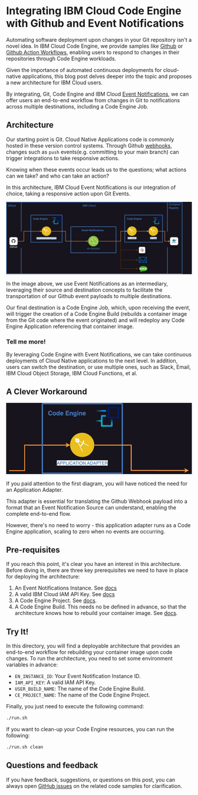# Integrating IBM Cloud Code Engine with Github and Event Notifications

Automating software deployment upon changes in your Git repository isn't  a novel idea. In IBM Cloud Code Engine, we provide samples like [Github](https://github.com/IBM/CodeEngine/tree/main/github) or [Github Action Workflows](https://github.com/IBM/CodeEngine/tree/main/github-action-workflows), enabling users to respond to changes in their repositories through Code Engine workloads.

Given the importance of automated continuous deployments for cloud-native applications, this blog post delves deeper into the topic and proposes a new architecture for IBM Cloud users.

By integrating, Git, Code Engine and IBM Cloud [Event Notifications](https://cloud.ibm.com/docs/event-notifications?topic=event-notifications-getting-started), we can offer users an end-to-end workflow from changes in Git to notifications across multiple destinations, including a Code Engine Job.

## Architecture

Our starting point is Git. Cloud Native Applications code is commonly hosted in these version control systems. Through Github [webhooks](https://docs.github.com/en/webhooks), changes such as `push` events(e.g. committing to your main branch) can trigger integrations to take responsive actions.

Knowing when these events occur leads us to the questions; what actions can we take? and who can take an action?

In this architecture, IBM Cloud Event Notifications is our integration of choice, taking a responsive action upon Git Events.


![architecture_diagram](./images/entocejobs.jpg)

In the image above, we use Event Notifications as an intermediary, leveraging their source and destination concepts to facilitate the transportation of our Github event payloads to multiple destinations.

Our final destination is a Code Engine Job, which, upon receiving the event, will trigger the creation of a Code Engine Build (rebuilds a container image from the Git code where the event originated) and will redeploy any Code Engine Application referencing that container image.

### Tell me more!

By leveraging Code Engine with Event Notifications, we can take continuous deployments of Cloud Native applications to the next level. In addition, users can switch the destination, or use multiple ones, such as Slack, Email, IBM Cloud Object Storage, IBM Cloud Functions, et al.

## A Clever Workaround

![application_adapter](./images/workaround.jpg)

If you paid attention to the first diagram, you will have noticed the need for an Application Adapter.

This adapter is essential for translating the Github Webhook payload into a format that an Event Notification Source can understand, enabling the complete end-to-end flow.

However, there's no need to worry - this application adapter runs as a Code Engine application, scaling to zero when no events are occurring.

## Pre-requisites

If you reach this point, it's clear you have an interest in this architecture. Before diving in, there are three key prerequisites we need to have in place for deploying the architecture:

1. An Event Notifications Instance. See [docs](https://cloud.ibm.com/docs/event-notifications?topic=event-notifications-en-create-en-instance)
2. A valid IBM Cloud IAM API Key. See [docs](https://cloud.ibm.com/docs/account?topic=account-ibmcloud_commands_iam#ibmcloud_iam_api_key_create)
3. A Code Engine Project. See [docs](https://cloud.ibm.com/docs/codeengine?topic=codeengine-manage-project).
4. A Code Engine Build. This needs no be defined in advance, so that the architecture knows how to rebuild your container image. See [docs](https://cloud.ibm.com/docs/codeengine?topic=codeengine-plan-build).

## Try It!

In this directory, you will find a deployable architecture that provides an end-to-end workflow for rebuilding your container image upon code changes. To run the architecture, you need to set some environment variables in advance:

- `EN_INSTANCE_ID`: Your Event Notification Instance ID.
- `IAM_API_KEY`: A valid IAM API Key.
- `USER_BUILD_NAME`: The name of the Code Engine Build.
- `CE_PROJECT_NAME`: The name of the Code Engine Project.

Finally, you just need to execute the following command:

```sh
./run.sh
```

If you want to clean-up your Code Engine resources, you can run the following:

```sh
./run.sh clean
```

## Questions and feedback

If you have feedback, suggestions, or questions on this post, you can always open [GitHub issues](https://github.com/IBM/CodeEngine/issues) on the related code samples for clarification.
